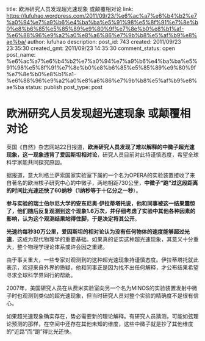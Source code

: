 title: 欧洲研究人员发现超光速现象 或颠覆相对论
link: https://lufuhao.wordpress.com/2011/09/23/%e6%ac%a7%e6%b4%b2%e7%a0%94%e7%a9%b6%e4%ba%ba%e5%91%98%e5%8f%91%e7%8e%b0%e8%b6%85%e5%85%89%e9%80%9f%e7%8e%b0%e8%b1%a1-%e6%88%96%e9%a2%a0%e8%a6%86%e7%9b%b8%e5%af%b9%e8%ae%ba/
author: lufuhao
description: 
post_id: 743
created: 2011/09/23 23:35:30
created_gmt: 2011/09/23 14:35:30
comment_status: open
post_name: %e6%ac%a7%e6%b4%b2%e7%a0%94%e7%a9%b6%e4%ba%ba%e5%91%98%e5%8f%91%e7%8e%b0%e8%b6%85%e5%85%89%e9%80%9f%e7%8e%b0%e8%b1%a1-%e6%88%96%e9%a2%a0%e8%a6%86%e7%9b%b8%e5%af%b9%e8%ae%ba
status: publish
post_type: post

# 欧洲研究人员发现超光速现象 或颠覆相对论

英国《自然》杂志网站22日报道，**欧洲研究人员发现了难以解释的中微子超光速现象，这一现象违背了爱因斯坦相对论**，研究人员目前对此持谨慎态度，希望全球科学家能共同探究原因。 

据报道，意大利格兰萨索国家实验室下属的一个名为OPERA的实验装置接收了来自著名的欧洲核子研究中心的中微子，两地相距730公里，**中微子“跑”过这段距离的时间比光速还快了60纳秒（1纳秒等于十亿分之一秒**）。 

**参与实验的瑞士伯尔尼大学的安东尼奥·伊拉蒂塔托说，他和同事被这一结果震惊了，他们随后反复观测到这个现象1.6万次，并仔细考虑了实验中其他各种因素的影响，认为这个观测结果站得住脚，于是决定将其公开**。 

**光速约每秒30万公里，爱因斯坦的相对论认为没有任何物体的速度能够超过光速**，这成为现代物理学的重要基础。如果真的证实这种超光速现象，其意义十分重大，整个物理学理论体系或许会因之重建。 

由于事关重大，一些专家对观测到的这种超光速现象持谨慎态度。伊拉蒂塔托就此表示，欢迎来自外界的质疑，他和同事正是因为找不出任何解释，才公布结果希望寻求全球科学界同行的帮助。 

2007年，美国研究人员在从费米实验室向另一个名为MINOS的实验装置发射中微子时也观测到类似的超光速现象，但当时研究人员对整个实验的精确度不是很有信心。 

如果超光速现象确实存在，势必需要新的理论解释。有研究人员猜测，可能如弦理论预测的那样，在空间中还存在其他未知的维度，这些中微子就是抄了其他维度的“近路”而“跑”得比光还快。
